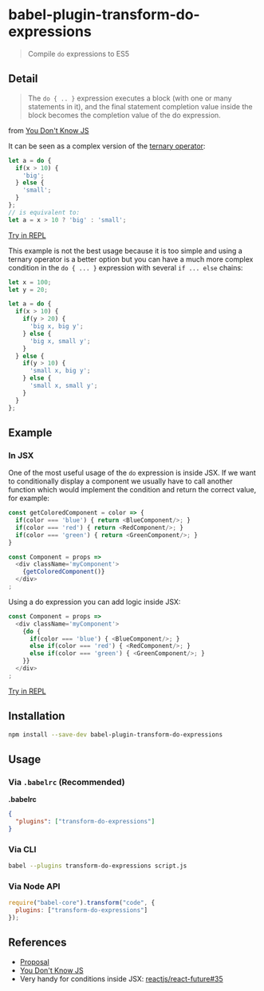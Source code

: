 # babel-plugin-transform-do-expressions

> Compile `do` expressions to ES5

## Detail

> The `do { .. }` expression executes a block (with one or many statements in it), and the final statement completion value inside the block becomes the completion value of the do expression.

from [You Don't Know JS](https://github.com/getify/You-Dont-Know-JS/blob/master/types%20%26%20grammar/ch5.md#statement-completion-values)

It can be seen as a complex version of the [ternary operator](http://mdn.io/ternary):

```js
let a = do {
  if(x > 10) {
    'big';
  } else {
    'small';
  }
};
// is equivalent to:
let a = x > 10 ? 'big' : 'small';
```

[Try in REPL](http://babeljs.io/repl/#?evaluate=true&presets=es2015%2Cstage-0&code=%0Alet%20x%20%3D%20100%3B%0A%0Alet%20a%20%3D%20do%20%7B%0A%20%20if(x%20%3E%2010)%20%7B%0A%20%20%20%20'big'%3B%0A%20%20%7D%20else%20%7B%0A%20%20%20%20'small'%3B%0A%20%20%7D%0A%7D%3B%0A%0Aconsole.log(a)%3B)

This example is not the best usage because it is too simple and using a ternary operator is a better option but you can have a much more complex condition in the `do { ... }` expression with several `if ... else` chains:

```js
let x = 100;
let y = 20;

let a = do {
  if(x > 10) {
    if(y > 20) {
      'big x, big y';
    } else {
      'big x, small y';
    }
  } else {
    if(y > 10) {
      'small x, big y';
    } else {
      'small x, small y';
    }
  }
};
```

## Example

### In JSX
One of the most useful usage of the `do` expression is inside JSX. If we want to conditionally display a component we usually have to call another function which would implement the condition and return the correct value, for example:

```js
const getColoredComponent = color => {
  if(color === 'blue') { return <BlueComponent/>; }
  if(color === 'red') { return <RedComponent/>; }
  if(color === 'green') { return <GreenComponent/>; }
}

const Component = props =>
  <div className='myComponent'>
    {getColoredComponent()}
  </div>
;
```

Using a do expression you can add logic inside JSX:

```js
const Component = props =>
  <div className='myComponent'>
    {do {
      if(color === 'blue') { <BlueComponent/>; }
      else if(color === 'red') { <RedComponent/>; }
      else if(color === 'green') { <GreenComponent/>; }
    }}
  </div>
;
```

[Try in REPL](http://babeljs.io/repl/#?evaluate=true&presets=es2015%2Creact%2Cstage-0&code=const%20Component%20%3D%20props%20%3D%3E%0A%20%20%3Cdiv%20className%3D'myComponent'%3E%0A%20%20%20%20%7Bdo%20%7B%0A%20%20%20%20%20%20if(color%20%3D%3D%3D%20'blue')%20%7B%20%3CBlueComponent%2F%3E%3B%20%7D%0A%20%20%20%20%20%20if(color%20%3D%3D%3D%20'red')%20%7B%20%3CRedComponent%2F%3E%3B%20%7D%0A%20%20%20%20%20%20if(color%20%3D%3D%3D%20'green')%20%7B%20%3CGreenComponent%2F%3E%3B%20%7D%0A%20%20%20%20%7D%7D%0A%20%20%3C%2Fdiv%3E%0A%3B)

## Installation

```sh
npm install --save-dev babel-plugin-transform-do-expressions
```

## Usage

### Via `.babelrc` (Recommended)

**.babelrc**

```json
{
  "plugins": ["transform-do-expressions"]
}
```

### Via CLI

```sh
babel --plugins transform-do-expressions script.js
```

### Via Node API

```javascript
require("babel-core").transform("code", {
  plugins: ["transform-do-expressions"]
});
```

## References
- [Proposal](http://wiki.ecmascript.org/doku.php?id=strawman:do_expressions)
- [You Don't Know JS](https://github.com/getify/You-Dont-Know-JS/blob/master/types%20%26%20grammar/ch5.md#statement-completion-values)
- Very handy for conditions inside JSX: [reactjs/react-future#35](https://github.com/reactjs/react-future/issues/35#issuecomment-120009203)
